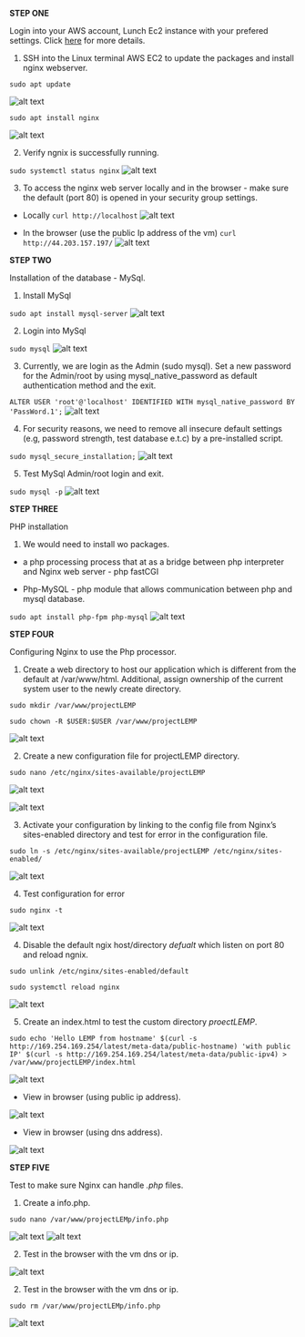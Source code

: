 **STEP ONE**

Login into your AWS account, Lunch Ec2 instance with your prefered settings. Click [here](https://github.com/oayanda/WEB-STACK-IMPLEMENTATION-LAMP-STACK-IN-AWS/blob/main/Project1.md) for more details.

1. SSH into the Linux terminal AWS EC2 to update the packages and install nginx webserver.

`sudo apt update`

![alt text](./images/01.png)

`sudo apt install nginx`

![alt text](./images/1.png)

2. Verify ngnix is successfully running.

`sudo systemctl status nginx`
![alt text](./images/2.png)

3. To access the nginx web server locally and in the browser - make sure the default (port 80) is opened in your security group settings.

- Locally
`curl http://localhost`
![alt text](./images/3.png)

- In the browser (use the public Ip address of the vm)
`curl http://44.203.157.197/`
![alt text](./images/4.png)

**STEP TWO**

Installation of the database - MySql.

1. Install MySql

`sudo apt install mysql-server`
![alt text](./images/5.png)

2. Login into MySql

`sudo mysql`
![alt text](./images/6.png)

3. Currently, we are login as the Admin (sudo mysql). Set a new password for the Admin/root by using mysql_native_password as default authentication method and the exit.

`ALTER USER 'root'@'localhost' IDENTIFIED WITH mysql_native_password BY 'PassWord.1';`
![alt text](./images/7.png)

4.  For security reasons, we need to remove all insecure default settings (e.g, password strength, test database e.t.c) by a pre-installed script.

`sudo mysql_secure_installation;`
![alt text](./images/8.png)

5. Test MySql Admin/root login and exit.

`sudo mysql -p`
![alt text](./images/9.png)

**STEP THREE**

PHP installation

1. We would need to install wo packages.
- a php processing process that at as a bridge between php interpreter and Nginx web server - php fastCGI

- Php-MySQL - php module that allows communication between php and mysql database.

`sudo apt install php-fpm php-mysql`
![alt text](./images/10.png)


**STEP FOUR**

Configuring Nginx to use the Php processor.

1. Create a web directory to host our application which is different from the default at /var/www/html. Additional, assign ownership of the current system user to the newly create directory.

`sudo mkdir /var/www/projectLEMP`

`sudo chown -R $USER:$USER /var/www/projectLEMP`

![alt text](./images/11.png)

2. Create a new configuration file for projectLEMP directory.

`sudo nano /etc/nginx/sites-available/projectLEMP`

![alt text](./images/12.png)

![alt text](./images/111.png)

3. Activate your configuration by linking to the config file from Nginx’s sites-enabled directory and test for error in the configuration file.

`sudo ln -s /etc/nginx/sites-available/projectLEMP /etc/nginx/sites-enabled/`

![alt text](./images/13.png)

4. Test configuration for error

`sudo nginx -t`

![alt text](./images/133.png)

4. Disable the default ngix host/directory *defualt* which listen on port 80 and reload ngnix.

`sudo unlink /etc/nginx/sites-enabled/default`

`sudo systemctl reload nginx`

![alt text](./images/14.png)

5. Create an index.html to test the custom directory *proectLEMP*.

`sudo echo 'Hello LEMP from hostname' $(curl -s http://169.254.169.254/latest/meta-data/public-hostname) 'with public IP' $(curl -s http://169.254.169.254/latest/meta-data/public-ipv4) > /var/www/projectLEMP/index.html`

![alt text](./images/15.png)

- View in browser (using public ip address).

![alt text](./images/16.png)

- View in browser (using dns address).

![alt text](./images/166.png)

**STEP FIVE**

Test to make sure Nginx can handle *.php* files.

1. Create a info.php.

`sudo nano /var/www/projectLEMp/info.php`

![alt text](./images/17.png)
![alt text](./images/177.png)

2. Test in the browser with the vm dns or ip.

![alt text](./images/18.png)

2. Test in the browser with the vm dns or ip.

`sudo rm /var/www/projectLEMp/info.php`

![alt text](./images/19.png)


